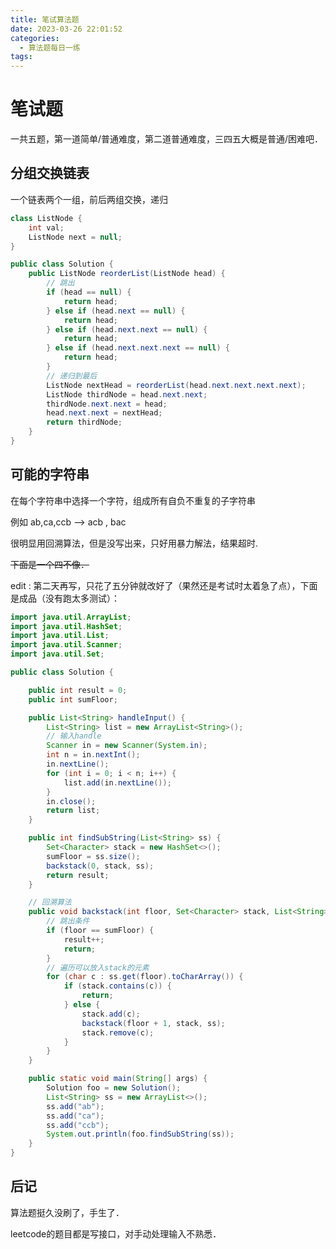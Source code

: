 ```yaml
---
title: 笔试算法题
date: 2023-03-26 22:01:52
categories:
  - 算法题每日一练
tags:
---
```


# 笔试题

一共五题，第一道简单/普通难度，第二道普通难度，三四五大概是普通/困难吧．

## 分组交换链表

一个链表两个一组，前后两组交换，递归

```java
class ListNode {
	int val;
	ListNode next = null;
}

public class Solution {
	public ListNode reorderList(ListNode head) {
		// 跳出
		if (head == null) {
			return head;
		} else if (head.next == null) {
			return head;
		} else if (head.next.next == null) {
			return head;
		} else if (head.next.next.next == null) {
			return head;
		}
		// 递归到最后
		ListNode nextHead = reorderList(head.next.next.next.next);
		ListNode thirdNode = head.next.next;
		thirdNode.next.next = head;
		head.next.next = nextHead;
		return thirdNode;
	}
}
```

## 可能的字符串

在每个字符串中选择一个字符，组成所有自负不重复的子字符串

例如 ab,ca,ccb --> acb , bac

很明显用回溯算法，但是没写出来，只好用暴力解法，结果超时.

~~下面是一个四不像．~~

edit : 第二天再写，只花了五分钟就改好了（果然还是考试时太着急了点），下面是成品（没有跑太多测试）：

```java
import java.util.ArrayList;
import java.util.HashSet;
import java.util.List;
import java.util.Scanner;
import java.util.Set;

public class Solution {

	public int result = 0;
	public int sumFloor;

	public List<String> handleInput() {
		List<String> list = new ArrayList<String>();
		// 输入handle
		Scanner in = new Scanner(System.in);
		int n = in.nextInt();
		in.nextLine();
		for (int i = 0; i < n; i++) {
			list.add(in.nextLine());
		}
		in.close();
		return list;
	}

	public int findSubString(List<String> ss) {
		Set<Character> stack = new HashSet<>();
		sumFloor = ss.size();
		backstack(0, stack, ss);
		return result;
	}

	// 回溯算法
	public void backstack(int floor, Set<Character> stack, List<String> ss) {
		// 跳出条件
		if (floor == sumFloor) {
			result++;
			return;
		}
		// 遍历可以放入stack的元素
		for (char c : ss.get(floor).toCharArray()) {
			if (stack.contains(c)) {
				return;
			} else {
				stack.add(c);
				backstack(floor + 1, stack, ss);
				stack.remove(c);
			}
		}
	}

	public static void main(String[] args) {
		Solution foo = new Solution();
		List<String> ss = new ArrayList<>();
		ss.add("ab");
		ss.add("ca");
		ss.add("ccb");
		System.out.println(foo.findSubString(ss));
	}
}
```

## 后记

算法题挺久没刷了，手生了．

leetcode的题目都是写接口，对手动处理输入不熟悉．
